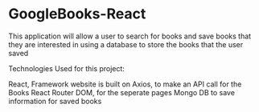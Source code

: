 # GoogleBooks-React

This application will allow a user to search for books and save books that they
are interested in using a database to store the books that the user saved


Technologies Used for this project:

React, Framework website is built on
Axios, to make an API call for the Books
React Router DOM, for the seperate pages
Mongo DB to save information for saved books


